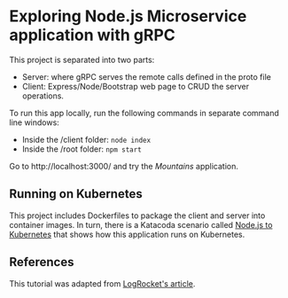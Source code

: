 # Exploring Node.js Microservice application with gRPC

This project is separated into two parts:

- Server: where gRPC serves the remote calls defined in the proto file
- Client: Express/Node/Bootstrap web page to CRUD the server operations.

To run this app locally, run the following commands in separate command line windows:

- Inside the /client folder: `node index`
- Inside the /root folder: `npm start`

Go to http://localhost:3000/ and try the _Mountains_ application.

## Running on Kubernetes

This project includes Dockerfiles to package the client and server into container images. In turn, there is a Katacoda scenario called [Node.js to Kubernetes](https://katacoda.com/javajon/courses/kubernetes-containers) that shows how this application runs on Kubernetes.

## References

This tutorial was adapted from [LogRocket's article](https://blog.logrocket.com/creating-a-crud-api-with-node-express-and-grpc/).
